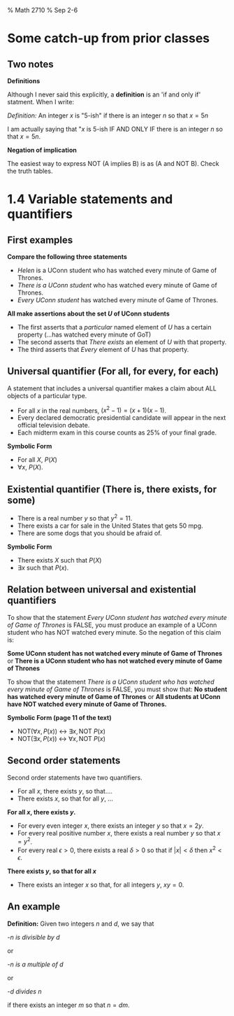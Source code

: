 % Math 2710
% Sep 2-6

# Some catch-up from prior classes

## Two notes

**Definitions**

Although I never said this explicitly, a **definition** is an 'if and only if' statment. When I write:

*Definition:* An integer $x$ is "5-ish" if there is an integer $n$ so that $x=5n$

I am actually saying that "$x$ is 5-ish IF AND ONLY IF there is an integer $n$ so that $x=5n$.  

**Negation of implication**

The easiest way to express NOT (A implies B) is as (A and NOT B).  Check the truth tables.


# 1.4 Variable statements and quantifiers

## First examples 

**Compare the following three statements**

- *Helen* is a UConn student who has watched every minute of Game of Thrones.
- *There is a UConn student* who has watched every minute of Game of Thrones.
- *Every UConn student*  has watched every minute of Game of Thrones.

**All make assertions about the set $U$ of UConn students**

- The first asserts that a *particular*  named element of $U$ has a certain property (...has watched every minute of GoT)
- The second asserts that *There exists* an element of $U$ with that property. 
- The third asserts that *Every* element of $U$ has that property.



## Universal quantifier (For all, for every, for each)

A statement that includes a universal quantifier makes a claim about ALL objects of a particular type.

- For all $x$ in the real numbers, $(x^2-1)=(x+1)(x-1)$. 
- Every declared democratic presidential candidate will appear in the next official television debate.
- Each midterm exam in this course counts as 25\% of your final grade.

**Symbolic Form**

- For all $X$, $P(X)$
- $\forall x$, $P(X)$.

## Existential quantifier (There is, there exists, for some)

- There is a real number $y$ so that $y^2=11$.
- There exists a car for sale in the United States that gets 50 mpg.
- There are some dogs that you should be afraid of.

**Symbolic Form**

- There exists $X$ such that $P(X)$ 
- $\exists x$ such that $P(x)$.

## Relation between universal and existential quantifiers

To show that the statement *Every UConn student has watched every minute of Game of Thrones* is FALSE, you must produce
an example of a UConn student who has NOT watched every minute.  So the negation of this claim is:

**Some UConn student has not watched every minute of Game of Thrones** 
or 
**There is a UConn student who has not watched every minute of Game of Thrones**

To show that the statement *There is a UConn student who has watched every minute of Game of Thrones* is FALSE, you must show
that:
**No student has watched every minute of Game of Thrones**
or
**All students at UConn have NOT watched every minute of Game of Thrones.**

**Symbolic Form (page 11 of the text)**

 - NOT($\forall x, P(x)$) $\leftrightarrow$ $\exists x, \mathrm{NOT\ } P(x)$
 - NOT($\exists x, P(x)$) $\leftrightarrow$ $\forall x, \mathrm{NOT\ } P(x)$

## Second order statements 

Second order statements have two quantifiers.

- For all $x$, there exists $y$, so that.... 
- There exists $x$, so that for all $y$, ...

**For all $x$, there exists $y$.**

- For every even integer $x$, there exists an integer $y$ so that $x=2y$.
- For every real positive number $x$, there exists a real number $y$ so that $x=y^2$.
- For every real $\epsilon>0$, there exists a real $\delta>0$ so that if $|x|<\delta$ then $x^2<\epsilon$.

**There exists $y$, so that for all $x$**

- There exists an integer $x$ so that, for all integers $y$, $xy=0$.

## An example

**Definition:** Given two integers $n$ and $d$, we say that 

-*$n$ is divisible by $d$* 

or 

-*$n$ is a multiple of $d$*

or 

-*$d$ divides $n$* 

if there exists an integer $m$ so that $n=dm$. 
